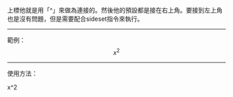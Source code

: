 上標他就是用「^」來做為連接的。然後他的預設都是接在右上角。要接到左上角也是沒有問題，但是需要配合sideset指令來執行。
- - - 
範例：
$$
x^2
$$
- - -
使用方法：

x^2
